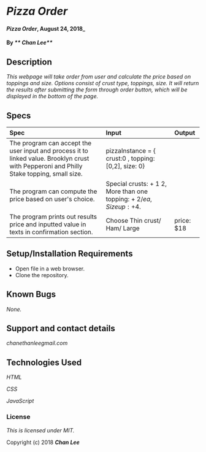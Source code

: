 # _Pizza Order_

#### _Pizza Order_, August 24, 2018_

#### By  _** Chan Lee**_

## Description

_This webpage will take order from user and calculate the price based on toppings and size. Options consist of crust type, toppings, size. It will return the results after submitting the form through order button, which will be displayed in the bottom of the page._

## Specs

| Spec | Input | Output |
| :-------------     | :------------- | :------------- |
|The program can accept the user input and process it to linked value.	Brooklyn crust with Pepperoni and Philly Stake topping, small size. |	pizzaInstance = { crust:0 , topping:[0,2], size: 0} |
|The program can compute the price based on user's choice. |	Special crusts: + $1~$2, More than one topping: + $2/ea, Size up: +$4.|
| The program prints out results price and inputted value in texts in confirmation section. | Choose Thin crust/ Ham/ Large | price: $18 |
## Setup/Installation Requirements

* Open file in a web browser.
* Clone the repository.

## Known Bugs

_None._

## Support and contact details

_chanethanleegmail.com_

## Technologies Used

_HTML_

_CSS_

_JavaScript_

### License

*This is licensed under MIT.*

Copyright (c) 2018 **_Chan Lee_**
